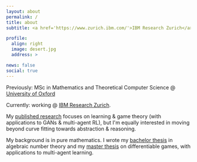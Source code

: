 ```yaml
---
layout: about
permalink: /
title: about
subtitle: <a href='https://www.zurich.ibm.com/'>IBM Research Zurich</a>.

profile:
  align: right
  image: desert.jpg
  address: >

news: false
social: true
---
```


Previously: MSc in Mathematics and Theoretical Computer Science @ <a href='https://www.ox.ac.uk/admissions/graduate/courses/msc-mathematics-and-foundations-computer-science'>University of Oxford</a>

Currently: working @ <a href='https://www.zurich.ibm.com/'>IBM Research Zurich</a>.

My [published research](https://aletcher.github.io/publications/) focuses on learning & game theory (with applications to GANs & multi-agent RL), but I'm equally interested in moving beyond curve fitting towards abstraction & reasoning.

My background is in pure mathematics. I wrote my [bachelor thesis](https://aletcher.github.io/assets/pdf/bsc_thesis.pdf) in algebraic number theory and my [master thesis](https://aletcher.github.io/assets/pdf/msc_thesis.pdf) on differentiable games, with applications to multi-agent learning.
